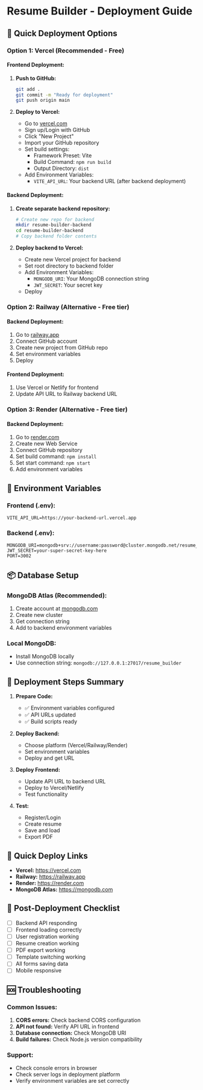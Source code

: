 # Resume Builder - Deployment Guide

## 🚀 Quick Deployment Options

### Option 1: Vercel (Recommended - Free)

#### Frontend Deployment:
1. **Push to GitHub:**
   ```bash
   git add .
   git commit -m "Ready for deployment"
   git push origin main
   ```

2. **Deploy to Vercel:**
   - Go to [vercel.com](https://vercel.com)
   - Sign up/Login with GitHub
   - Click "New Project"
   - Import your GitHub repository
   - Set build settings:
     - Framework Preset: Vite
     - Build Command: `npm run build`
     - Output Directory: `dist`
   - Add Environment Variables:
     - `VITE_API_URL`: Your backend URL (after backend deployment)

#### Backend Deployment:
1. **Create separate backend repository:**
   ```bash
   # Create new repo for backend
   mkdir resume-builder-backend
   cd resume-builder-backend
   # Copy backend folder contents
   ```

2. **Deploy backend to Vercel:**
   - Create new Vercel project for backend
   - Set root directory to backend folder
   - Add Environment Variables:
     - `MONGODB_URI`: Your MongoDB connection string
     - `JWT_SECRET`: Your secret key
   - Deploy

### Option 2: Railway (Alternative - Free tier)

#### Backend Deployment:
1. Go to [railway.app](https://railway.app)
2. Connect GitHub account
3. Create new project from GitHub repo
4. Set environment variables
5. Deploy

#### Frontend Deployment:
1. Use Vercel or Netlify for frontend
2. Update API URL to Railway backend URL

### Option 3: Render (Alternative - Free tier)

#### Backend Deployment:
1. Go to [render.com](https://render.com)
2. Create new Web Service
3. Connect GitHub repository
4. Set build command: `npm install`
5. Set start command: `npm start`
6. Add environment variables

## 🔧 Environment Variables

### Frontend (.env):
```env
VITE_API_URL=https://your-backend-url.vercel.app
```

### Backend (.env):
```env
MONGODB_URI=mongodb+srv://username:password@cluster.mongodb.net/resume_builder
JWT_SECRET=your-super-secret-key-here
PORT=3002
```

## 📦 Database Setup

### MongoDB Atlas (Recommended):
1. Create account at [mongodb.com](https://mongodb.com)
2. Create new cluster
3. Get connection string
4. Add to backend environment variables

### Local MongoDB:
- Install MongoDB locally
- Use connection string: `mongodb://127.0.0.1:27017/resume_builder`

## 🚀 Deployment Steps Summary

1. **Prepare Code:**
   - ✅ Environment variables configured
   - ✅ API URLs updated
   - ✅ Build scripts ready

2. **Deploy Backend:**
   - Choose platform (Vercel/Railway/Render)
   - Set environment variables
   - Deploy and get URL

3. **Deploy Frontend:**
   - Update API URL to backend URL
   - Deploy to Vercel/Netlify
   - Test functionality

4. **Test:**
   - Register/Login
   - Create resume
   - Save and load
   - Export PDF

## 🔗 Quick Deploy Links

- **Vercel:** https://vercel.com
- **Railway:** https://railway.app  
- **Render:** https://render.com
- **MongoDB Atlas:** https://mongodb.com

## 📝 Post-Deployment Checklist

- [ ] Backend API responding
- [ ] Frontend loading correctly
- [ ] User registration working
- [ ] Resume creation working
- [ ] PDF export working
- [ ] Template switching working
- [ ] All forms saving data
- [ ] Mobile responsive

## 🆘 Troubleshooting

### Common Issues:
1. **CORS errors:** Check backend CORS configuration
2. **API not found:** Verify API URL in frontend
3. **Database connection:** Check MongoDB URI
4. **Build failures:** Check Node.js version compatibility

### Support:
- Check console errors in browser
- Check server logs in deployment platform
- Verify environment variables are set correctly
